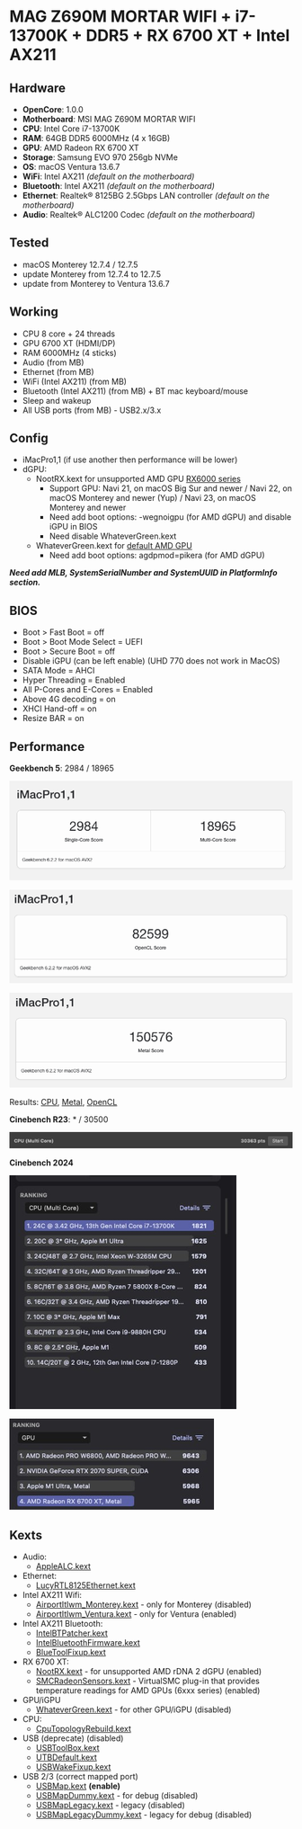 # MAG Z690M MORTAR WIFI + i7-13700K + DDR5 + RX 6700 XT + Intel AX211

## Hardware

- **OpenCore**: 1.0.0
- **Motherboard**: MSI MAG Z690M MORTAR WIFI
- **CPU**: Intel Core i7-13700K
- **RAM**: 64GB DDR5 6000MHz (4 x 16GB)
- **GPU**: AMD Radeon RX 6700 XT
- **Storage**: Samsung EVO 970 256gb NVMe
- **OS**: macOS Ventura 13.6.7
- **WiFi**: Intel AX211 _(default on the motherboard)_
- **Bluetooth**: Intel AX211 _(default on the motherboard)_
- **Ethernet**: Realtek® 8125BG 2.5Gbps LAN controller _(default on the motherboard)_
- **Audio**: Realtek® ALC1200 Codec _(default on the motherboard)_

## Tested

- macOS Monterey 12.7.4 / 12.7.5
- update Monterey from 12.7.4 to 12.7.5
- update from Monterey to Ventura 13.6.7

## Working

- CPU 8 core + 24 threads
- GPU 6700 XT (HDMI/DP)
- RAM 6000MHz (4 sticks)
- Audio (from MB)
- Ethernet (from MB)
- WiFi (Intel AX211) (from MB)
- Bluetooth (Intel AX211) (from MB) + BT mac keyboard/mouse
- Sleep and wakeup
- All USB ports (from MB) - USB2.x/3.x

## Config

- iMacPro1,1 (if use another then performance will be lower)
- dGPU:
  - NootRX.kext for unsupported AMD GPU [RX6000 series](https://en.wikipedia.org/wiki/Radeon_RX_6000_series) 
    - Support GPU: Navi 21, on macOS Big Sur and newer / Navi 22, on macOS Monterey and newer (Yup) / Navi 23, on macOS Monterey and newer
    - Need add boot options: -wegnoigpu (for AMD dGPU) and disable iGPU in BIOS
    - Need disable WhateverGreen.kext
  - WhateverGreen.kext for [default AMD GPU](https://dortania.github.io/GPU-Buyers-Guide/modern-gpus/amd-gpu.html)
    - Need add boot options: agdpmod=pikera (for AMD dGPU)

_**Need add MLB, SystemSerialNumber and SystemUUID in PlatformInfo section.**_

## BIOS

- Boot > Fast Boot = off
- Boot > Boot Mode Select = UEFI
- Boot > Secure Boot = off
- Disable iGPU (can be left enable) (UHD 770 does not work in MacOS)
- SATA Mode = AHCI
- Hyper Threading = Enabled
- All P-Cores and E-Cores = Enabled
- Above 4G decoding = on
- XHCI Hand-off = on
- Resize BAR = on

## Performance

**Geekbench 5**: 2984 / 18965

![Multi-Core](https://github.com/FlexIDK/EFI-Z690/blob/master/_/gb_cpu.png)

![Multi-Core](https://github.com/FlexIDK/EFI-Z690/blob/master/_/gb_opencl.png)

![Multi-Core](https://github.com/FlexIDK/EFI-Z690/blob/master/_/gb_metal.png)

Results: [CPU](https://browser.geekbench.com/v6/cpu/6048962), 
[Metal](https://browser.geekbench.com/v6/compute/2166660), 
[OpenCL](https://browser.geekbench.com/v6/compute/2166666)

**Cinebench R23**: * / 30500

![Multi-Core](https://github.com/FlexIDK/EFI-Z690/blob/master/_/cb_r23_m.png)

**Cinebench 2024**

![Multi-Core](https://github.com/FlexIDK/EFI-Z690/blob/master/_/cinebench_mc.jpg)

![RX 6700 XT](https://github.com/FlexIDK/EFI-Z690/blob/master/_/cinebench_rx6700.jpg)

## Kexts

- Audio:
  - [AppleALC.kext](EFI%2FOC%2FKexts%2FAppleALC.kext)
- Ethernet:
  - [LucyRTL8125Ethernet.kext](EFI%2FOC%2FKexts%2FLucyRTL8125Ethernet.kext)
- Intel AX211 Wifi:
  - [AirportItlwm_Monterey.kext](EFI%2FOC%2FKexts%2FAirportItlwm_Monterey.kext) - only for Monterey (disabled)
  - [AirportItlwm_Ventura.kext](EFI%2FOC%2FKexts%2FAirportItlwm_Ventura.kext) - only for Ventura (enabled)
- Intel AX211 Bluetooth:
  - [IntelBTPatcher.kext](EFI%2FOC%2FKexts%2FIntelBTPatcher.kext)
  - [IntelBluetoothFirmware.kext](EFI%2FOC%2FKexts%2FIntelBluetoothFirmware.kext)
  - [BlueToolFixup.kext](EFI%2FOC%2FKexts%2FBlueToolFixup.kext)
- RX 6700 XT:
  - [NootRX.kext](EFI%2FOC%2FKexts%2FNootRX.kext) - for unsupported AMD rDNA 2 dGPU (enabled)
  - [SMCRadeonSensors.kext](EFI%2FOC%2FKexts%2FSMCRadeonSensors.kext) - VirtualSMC plug-in that provides temperature readings for AMD GPUs (6xxx series) (enabled)
- GPU/iGPU
  - [WhateverGreen.kext](EFI%2FOC%2FKexts%2FWhateverGreen.kext) - for other GPU/iGPU (disabled)
- CPU:
  - [CpuTopologyRebuild.kext](EFI%2FOC%2FKexts%2FCpuTopologyRebuild.kext)
- USB (deprecate) (disabled)
  - [USBToolBox.kext](EFI%2FOC%2FKexts%2FUSBToolBox.kext)
  - [UTBDefault.kext](EFI%2FOC%2FKexts%2FUTBDefault.kext)
  - [USBWakeFixup.kext](EFI%2FOC%2FKexts%2FUSBWakeFixup.kext)
- USB 2/3 (correct mapped port)
  - [USBMap.kext](EFI%2FOC%2FKexts%2FUSBMap.kext) **(enable)**
  - [USBMapDummy.kext](EFI%2FOC%2FKexts%2FUSBMapDummy.kext) - for debug (disabled)
  - [USBMapLegacy.kext](EFI%2FOC%2FKexts%2FUSBMapLegacy.kext) - legacy (disabled)
  - [USBMapLegacyDummy.kext](EFI%2FOC%2FKexts%2FUSBMapLegacyDummy.kext) - legacy for debug (disabled)